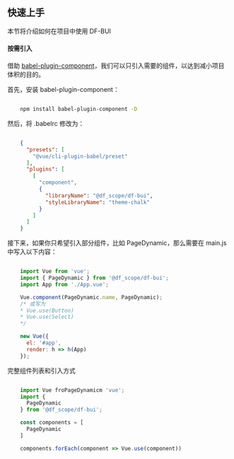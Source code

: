 ## 快速上手

本节将介绍如何在项目中使用 DF-BUI

#### 按需引入

借助 [babel-plugin-component](https://github.com/QingWei-Li/babel-plugin-component)，我们可以只引入需要的组件，以达到减小项目体积的目的。

首先，安装 babel-plugin-component：

```bash

    npm install babel-plugin-component -D

```

然后，将 .babelrc 修改为：

```json

    {
      "presets": [
        "@vue/cli-plugin-babel/preset"
      ],
      "plugins": [
        [
          "component",
          {
            "libraryName": "@df_scope/df-bui",
            "styleLibraryName": "theme-chalk"
          }
        ]
      ]
    }

```

接下来，如果你只希望引入部分组件，比如 PageDynamic，那么需要在 main.js 中写入以下内容：

```javascript

    import Vue from 'vue';
    import { PageDynamic } from '@df_scope/df-bui';
    import App from './App.vue';

    Vue.component(PageDynamic.name, PageDynamic);
    /* 或写为
    * Vue.use(Button)
    * Vue.use(Select)
    */

    new Vue({
      el: '#app',
      render: h => h(App)
    });

```

完整组件列表和引入方式

```javascript

    import Vue froPageDynamicm 'vue';
    import {
      PageDynamic
    } from '@df_scope/df-bui';

    const components = [
      PageDynamic
    ]

    components.forEach(component => Vue.use(component))


```

